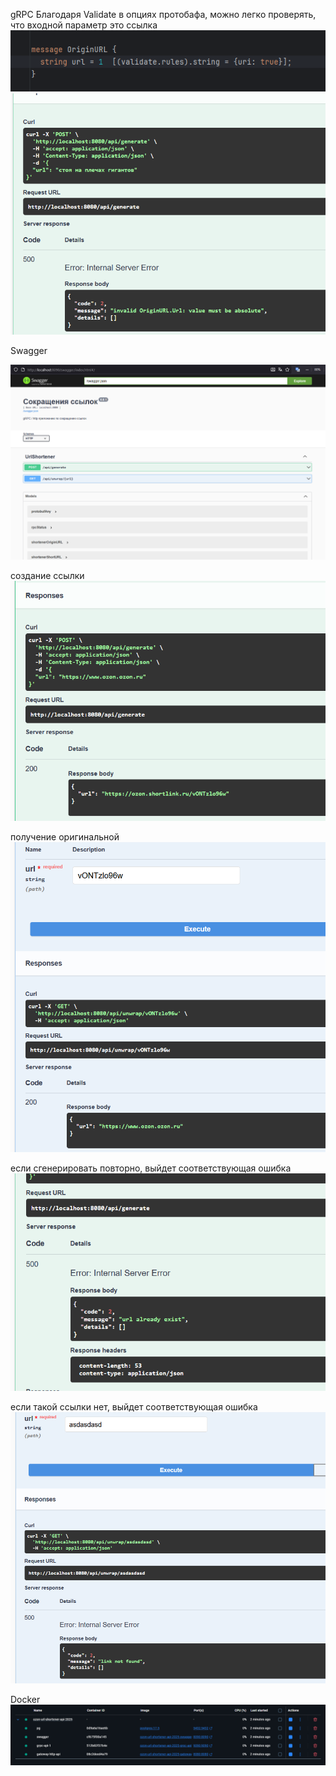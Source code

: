 gRPC Благодаря Validate в опциях протобафа, можно легко проверять, что входной параметр это ссылка
![img.png](.assets/img14.png)
![img.png](.assets/img13.png)

Swagger

![img_2.png](.assets/img_2.png)

создание ссылки
![img.png](.assets/img10.png)

получение оригинальной
![img.png](.assets/img11.png)

если сгенерировать повторно, выйдет соответствующая ошибка
![img.png](.assets/img.png)

если такой ссылки нет, выйдет соответствующая ошибка
![img_1.png](.assets/img_1.png)

Docker
![img.png](.assets/img12.png)